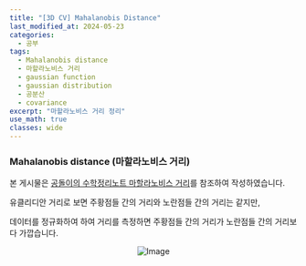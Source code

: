 ```yaml
---
title: "[3D CV] Mahalanobis Distance"
last_modified_at: 2024-05-23
categories:
  - 공부
tags:
  - Mahalanobis distance
  - 마할라노비스 거리
  - gaussian function
  - gaussian distribution
  - 공분산
  - covariance
excerpt: "마할라노비스 거리 정리"
use_math: true
classes: wide
---
```


### Mahalanobis distance (마할라노비스 거리)

본 게시물은 [공돌이의 수학정리노트 마할라노비스 거리](https://angeloyeo.github.io/2022/09/28/Mahalanobis_distance.html#google_vignette)를 참조하여 작성하였습니다.

유클리디안 거리로 보면 주황점들 간의 거리와 노란점들 간의 거리는 같지만,

데이터를 정규화하여 하여 거리를 측정하면 주황점들 간의 거리가 노란점들 간의 거리보다 가깝습니다.

<p align="center">
  <img src="https://github.com/sandokim/sandokim.github.io/assets/74639652/f0e67aa5-a370-427b-8126-9db02f5565ea" alt="Image">
</p>
